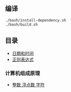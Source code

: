 
## 编译
```
./bash/install-dependency.sh
./bash/build.sh
```

## 目录

* [日期和时间](./src/012/readme.md)
* [正则表达式](./src/013/readme.md)

### 计算机组成原理

* [整数 浮点数 字符](./src/101/readme.md)

